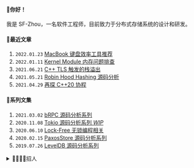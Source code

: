 #### 👋你好！
我是 SF-Zhou，一名软件工程师，目前致力于分布式存储系统的设计和研发。

#### 📝最近文章
1. `2022.01.23` [MacBook 键盘效率工具推荐](https://sf-zhou.github.io/productivity/macbook_keyboard_tools.html)
1. `2022.01.11` [Kernel Module 内存问题排查](https://sf-zhou.github.io/linux/kernel_memory_usage_troubleshooting.html)
1. `2021.06.21` [C++ TLS 触发的栈溢出](https://sf-zhou.github.io/programming/thread_local_memory.html)
1. `2021.05.21` [Robin Hood Hashing 源码分析](https://sf-zhou.github.io/programming/robin_hood_hashing.html)
1. `2021.04.29` [再探 C++20 协程](https://sf-zhou.github.io/coroutine/cpp_20_explore_coroutines.html)

#### 📘系列文集
1. `2021.03.02` [bRPC 源码分析系列](https://sf-zhou.github.io/#/bRPC)
1. `2020.11.08` [Tokio 源码分析系列 *WIP*](https://sf-zhou.github.io/#/Tokio)
1. `2020.06.10` [Lock-Free 无锁编程相关](https://sf-zhou.github.io/#/Lock-Free)
1. `2020.02.15` [PaxosStore 源码分析系列](https://sf-zhou.github.io/#/Paxos)
1. `2019.07.26` [LevelDB 源码分析系列](https://sf-zhou.github.io/#/LevelDB)

<details>
<summary>👩‍💼🧑‍💼招人</summary>

如果你对存储、内核、C++ 感兴趣并且最近在看机会，我应该可以帮你内推。坐标杭州，行业量化，[点我发送简历](mailto:sf.zhou@high-flyer.cn)。同时在招 AI 平台开发和深度学习工程师，欢迎丢简历～

</details>
